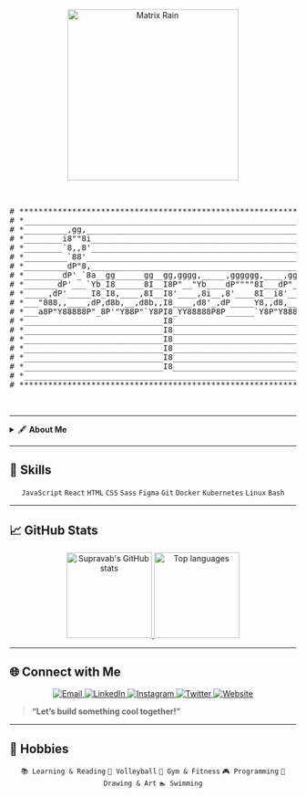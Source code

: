<!-- Top decoration: looping Matrix rain GIF -->
<p align="center">
  <img src="https://media.giphy.com/media/L05HgB2h6qICDs5Sms/giphy.gif" alt="Matrix Rain" width="300"/>
</p>

<!-- ASCII art header -->
<pre align="center">


# *********************************************************************************************************
# *_______________________________________________________________________________________________________*
# *_________,gg,__________________________________________________________________________________________*
# *________i8""8i___________________________________________________________________________,dPYb,________*
# *________`8,,8'___________________________________________________________________________IP'`Yb________*
# *_________`88'____________________________________________________________________________I8__8I________*
# *_________dP"8,___________________________________________________________________________I8__8'________*
# *________dP'_`8a__gg______gg__gg,gggg,_____,gggggg,____,gggg,gg_____ggg____gg___,gggg,gg__I8_dP_________*
# *_______dP'___`Yb_I8______8I__I8P"__"Yb____dP""""8I___dP"__"Y8I____d8"Yb___88bgdP"__"Y8I__I8dP___88gg___*
# *_____,dP'_____I8_I8,____,8I__I8'____,8i__,8'____8I__i8'____,8I___dP__I8___8I_i8'____,8I__I8P____8I_____*
# *___"888,,____,dP,d8b,__,d8b,,I8____,d8'_,dP_____Y8,,d8,___,d8b,,dP___I8,_,8I,d8,___,d8b,,d8b,__,8I_____*
# *___a8P"Y88888P"_8P'"Y88P"`Y8PI8_YY88888P8P______`Y8P"Y8888P"`Y88"_____"Y8P"_P"Y8888P"`Y88P'"Y88P"'_____*
# *_____________________________I8________________________________________________________________________*
# *_____________________________I8________________________________________________________________________*
# *_____________________________I8________________________________________________________________________*
# *_____________________________I8________________________________________________________________________*
# *_____________________________I8________________________________________________________________________*
# *_____________________________I8________________________________________________________________________*
# *_______________________________________________________________________________________________________*
# *********************************************************************************************************


</pre>

---

<details>
  <summary>🖋️ <strong>About Me</strong></summary>

Hi! I’m **Supravab**, a constantly learning student, tech enthusiast, programmer, designer, developer, and invention buff. I love building and designing things, diving into new concepts, and tackling tough problems to grow my skills.

**🛠️ Projects & Certificates**  
- Designed CRM, RMS, school, civil-consultancy, IT, and hospital-software websites  
- Built multiple personal portfolio sites & conducted UX research + implementation  
- Completed courses (in-progress/not certified): Harvard CS50P & CS50X, Meta JS, Google UI/UX, Figma  
</details>

---

## 🧰 Skills

<div align="center">
  <!-- Languages -->
  <code>JavaScript</code> <code>React</code> <code>HTML</code> <code>CSS</code> <code>Sass</code>  
  <!-- Design -->
  <code>Figma</code>  
  <!-- Tools -->
  <code>Git</code> <code>Docker</code> <code>Kubernetes</code> <code>Linux</code> <code>Bash</code>
</div>

---

## 📈 GitHub Stats

<div align="center">
  <a href="https://github.com/anuraghazra/github-readme-stats">
    <img height="150" src="https://github-readme-stats.vercel.app/api?username=Supravab&show_icons=true&theme=dark" alt="Supravab's GitHub stats" />
  </a>
  <a href="https://github.com/anuraghazra/github-readme-stats">
    <img height="150" src="https://github-readme-stats.vercel.app/api/top-langs/?username=Supravab&layout=compact&theme=dark" alt="Top languages" />
  </a>
</div>

---

## 🌐 Connect with Me

<p align="center">
  <a href="mailto:supravabparajuli@gmail.com">
    <img alt="Email" src="https://img.shields.io/badge/Email-D14836?style=for-the-badge&logo=gmail&logoColor=white" />
  </a>
  <a href="https://www.linkedin.com/in/supravab-parajuli">
    <img alt="LinkedIn" src="https://img.shields.io/badge/LinkedIn-0A66C2?style=for-the-badge&logo=linkedin&logoColor=white" />
  </a>
  <a href="https://www.instagram.com/supravab_parajuli/">
    <img alt="Instagram" src="https://img.shields.io/badge/Instagram-E4405F?style=for-the-badge&logo=instagram&logoColor=white" />
  </a>
  <a href="https://x.com/SupravabP">
    <img alt="Twitter" src="https://img.shields.io/badge/X-1DA1F2?style=for-the-badge&logo=twitter&logoColor=white" />
  </a>
  <a href="https://www.supravabparajuli.com.np">
    <img alt="Website" src="https://img.shields.io/badge/Portfolio-333333?style=for-the-badge&logo=google-chrome&logoColor=white" />
  </a>
</p>

> **“Let’s build something cool together!”**

---

## 🎨 Hobbies

<div align="center">
  <code>📚 Learning & Reading</code>  
  <code>🏐 Volleyball</code>  
  <code>💪 Gym & Fitness</code>  
  <code>🎮 Programming</code>  
  <code>🎨 Drawing & Art</code>  
  <code>🏊 Swimming</code>
</div>
